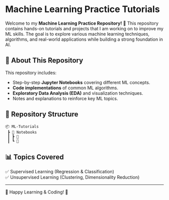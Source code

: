 # Machine Learning Practice Tutorials

Welcome to my **Machine Learning Practice Repository!** 
🚀 This repository contains hands-on tutorials and projects that I am working on to improve my ML skills. The goal is to explore various machine learning techniques, algorithms, and real-world applications while building a strong foundation in AI.

## 📌 About This Repository
This repository includes:
- Step-by-step **Jupyter Notebooks** covering different ML concepts.
- **Code implementations** of common ML algorithms.
- **Exploratory Data Analysis (EDA)** and visualization techniques.
- Notes and explanations to reinforce key ML topics.

## 📂 Repository Structure
```
📦 ML-Tutorials
 ┣ 📂 Notebooks
 ┃ ┣ 📜 
 ┃ ┗ 📜
```

## 📊 Topics Covered
✅ Supervised Learning (Regression & Classification)  
✅ Unsupervised Learning (Clustering, Dimensionality Reduction) 

---
🚀 Happy Learning & Coding! 🤖
